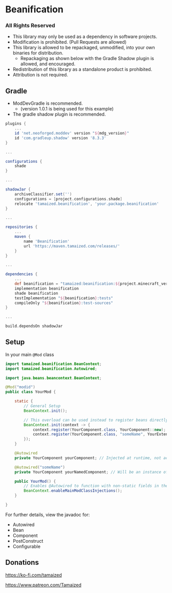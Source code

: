 # Beanification

### All Rights Reserved
- This library may only be used as a dependency in software projects.
- Modification is prohibited. (Pull Requests are allowed)
- This library is allowed to be repackaged, unmodified, into your own binaries for distribution.
  - Repackaging as shown below with the Gradle Shadow plugin is allowed, and encouraged.
- Redistribution of this library as a standalone product is prohibited.
- Attribution is not required.

## Gradle
- ModDevGradle is recommended.
  - (version 1.0.1 is being used for this example)
- The gradle shadow plugin is recommended.
```groovy
plugins {
	...
	id 'net.neoforged.moddev' version "${mdg_version}"
	id 'com.gradleup.shadow' version '8.3.3'
}

...

configurations {
	shade
}

...

shadowJar {
	archiveClassifier.set('')
	configurations = [project.configurations.shade]
	relocate 'tamaized.beanification', 'your.package.beanification'
}

...

repositories {
	...
	maven {
		name 'Beanification'
		url 'https://maven.tamaized.com/releases/'
	}
}

...

dependencies {
	...
	def beanification = "tamaized:beanification:${project.minecraft_version}-${project.beanification_version}"
	implementation beanification
	shade beanification
	testImplementation "${beanification}:tests"
	compileOnly "${beanification}:test-sources"
}

...

build.dependsOn shadowJar
```

## Setup
In your main `@Mod` class

```java
import tamaized.beanification.BeanContext;
import tamaized.beanification.Autowired;

import java.beans.beancontext.BeanContext;

@Mod("modid")
public class YourMod {

	static {
		// General Setup
		BeanContext.init();

		// This overload can be used instead to register beans directly
		BeanContext.init(context -> {
			context.register(YourComponent.class, YourComponent::new);
			context.register(YourComponent.class, "someName", YourExtendedComponent::new);
		});
	}

	@Autowired
	private YourComponent yourComponent; // Injected at runtime, not actually null.

	@Autowired("someName")
	private YourComponent yourNamedComponent; // Will be an instance of YourExtendedComponent

	public YourMod() {
		// Enables @Autowired to function with non-static fields in the main @Mod class
		BeanContext.enableMainModClassInjections();
	}

}
```
For further details, view the javadoc for:
- Autowired
- Bean
- Component
- PostConstruct
- Configurable

## Donations
https://ko-fi.com/tamaized

https://www.patreon.com/Tamaized
